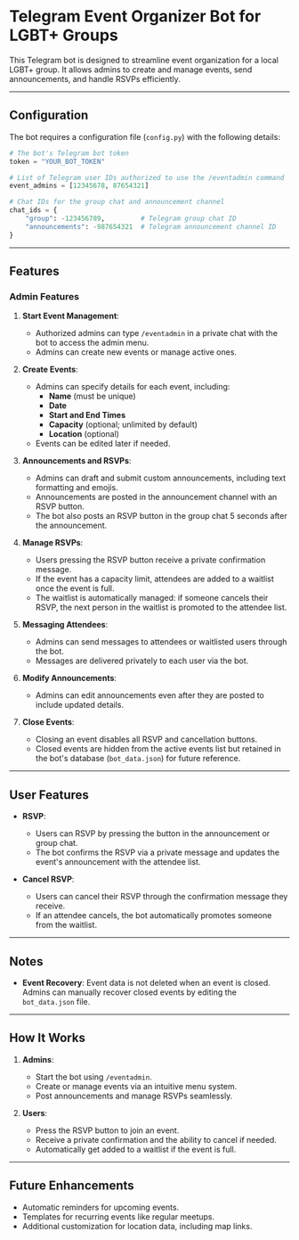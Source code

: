 # Telegram Event Organizer Bot for LGBT+ Groups

This Telegram bot is designed to streamline event organization for a local LGBT+ group. It allows admins to create and manage events, send announcements, and handle RSVPs efficiently.

---

## Configuration

The bot requires a configuration file (`config.py`) with the following details:

```python
# The bot's Telegram bot token
token = "YOUR_BOT_TOKEN"

# List of Telegram user IDs authorized to use the /eventadmin command
event_admins = [12345678, 87654321]

# Chat IDs for the group chat and announcement channel
chat_ids = {
    "group": -123456789,         # Telegram group chat ID
    "announcements": -987654321  # Telegram announcement channel ID
}
```

---

## Features

### Admin Features
1. **Start Event Management**:
   - Authorized admins can type `/eventadmin` in a private chat with the bot to access the admin menu.
   - Admins can create new events or manage active ones.

2. **Create Events**:
   - Admins can specify details for each event, including:
     - **Name** (must be unique)
     - **Date**
     - **Start and End Times**
     - **Capacity** (optional; unlimited by default)
     - **Location** (optional)
   - Events can be edited later if needed.

3. **Announcements and RSVPs**:
   - Admins can draft and submit custom announcements, including text formatting and emojis.
   - Announcements are posted in the announcement channel with an RSVP button.
   - The bot also posts an RSVP button in the group chat 5 seconds after the announcement.

4. **Manage RSVPs**:
   - Users pressing the RSVP button receive a private confirmation message.
   - If the event has a capacity limit, attendees are added to a waitlist once the event is full.
   - The waitlist is automatically managed: if someone cancels their RSVP, the next person in the waitlist is promoted to the attendee list.

5. **Messaging Attendees**:
   - Admins can send messages to attendees or waitlisted users through the bot.
   - Messages are delivered privately to each user via the bot.

6. **Modify Announcements**:
   - Admins can edit announcements even after they are posted to include updated details.

7. **Close Events**:
   - Closing an event disables all RSVP and cancellation buttons.
   - Closed events are hidden from the active events list but retained in the bot's database (`bot_data.json`) for future reference.

---

## User Features
- **RSVP**:
  - Users can RSVP by pressing the button in the announcement or group chat.
  - The bot confirms the RSVP via a private message and updates the event's announcement with the attendee list.
  
- **Cancel RSVP**:
  - Users can cancel their RSVP through the confirmation message they receive.
  - If an attendee cancels, the bot automatically promotes someone from the waitlist.

---

## Notes
- **Event Recovery**: Event data is not deleted when an event is closed. Admins can manually recover closed events by editing the `bot_data.json` file.

---

## How It Works
1. **Admins**:
   - Start the bot using `/eventadmin`.
   - Create or manage events via an intuitive menu system.
   - Post announcements and manage RSVPs seamlessly.

2. **Users**:
   - Press the RSVP button to join an event.
   - Receive a private confirmation and the ability to cancel if needed.
   - Automatically get added to a waitlist if the event is full.

---

## Future Enhancements
- Automatic reminders for upcoming events.
- Templates for recurring events like regular meetups.
- Additional customization for location data, including map links.
